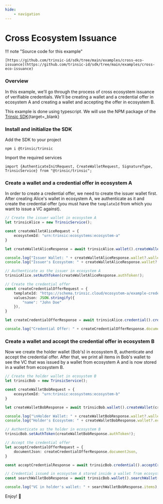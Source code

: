 ```yaml
---
hide:
    - navigation
---
```


# Cross Ecosystem Issuance

!!! note "Source code for this example"

    [https://github.com/trinsic-id/sdk/tree/main/examples/cross-eco-issuance](https://github.com/trinsic-id/sdk/tree/main/examples/cross-eco-issuance)

### Overview

In this example, we'll go through the process of cross ecosystem issuance of verifiable credentials.
We'll be creating a wallet and a credential offer in ecosystem A and creating a wallet and accepting the offer in ecosystem B.

This example is done using typescript. We will use the NPM package of the [Trinsic SDK](https://www.npmjs.com/package/@trinsic/trinsic){target=_blank}

### Install and initialize the SDK

Add the SDK to your project

```
npm i @trinsic/trinsic
```

Import the required services

```
import {AuthenticateInitRequest, CreateWalletRequest, SignatureType, TrinsicService} from "@trinsic/trinsic";
```

### Create a wallet and a credential offer in ecosystem A

In order to create a credential offer, we need to create the issuer wallet first. After creating Alice's wallet in
ecosystem A, we authenticate as it and create the credential offer (you must have the `templateId` from which you want to issue a VC against).

```ts
// Create the issuer wallet in ecosystem A
let trinsicAlice = new TrinsicService();

const createWalletAliceRequest = {
    ecosystemId: "urn:trinsic:ecosystems:ecosystem-a"
}

let createWalletAliceResponse = await trinsicAlice.wallet().createWallet(createWalletAliceRequest);

console.log("Issuer Wallet: " + createWalletAliceResponse.wallet?.walletId);
console.log("Issuer's Ecosystem: " + createWalletAliceResponse.wallet?.ecosystemId);

// Authenticate as the issuer in ecosystem A
trinsicAlice.setAuthToken(createWalletAliceResponse.authToken!);

// Create the credential offer
const createCredentialOfferRequest = {
    templateId: "https://schema.trinsic.cloud/ecosystem-a/example-credential",
    valuesJson: JSON.stringify({
        "name": "John Doe"
    }),
}

let createCredentialOfferResponse = await trinsicAlice.credential().createCredentialOffer(createCredentialOfferRequest);

console.log("Credential Offer: " + createCredentialOfferResponse.documentJson);
```

### Create a wallet and accept the credential offer in ecosystem B

Now we create the holder wallet (Bob's) in ecosystem B, authenticate and accept the credential offer. After that, we print
all items in Bob's wallet to see the VC that was issued by a wallet from ecosystem A and is now stored in a wallet from ecosystem B.

```ts
// Create the holder wallet in ecosystem B
let trinsicBob = new TrinsicService();

const createWalletBobRequest = {
    ecosystemId: "urn:trinsic:ecosystems:ecosystem-b"
}

let createWalletBobResponse = await trinsicBob.wallet().createWallet(createWalletBobRequest);

console.log("\nHolder Wallet: " + createWalletBobResponse.wallet?.walletId);
console.log("Holder's Ecosystem: " + createWalletBobResponse.wallet?.ecosystemId);

// Authenticate as the holder in ecosystem B
trinsicBob.setAuthToken(createWalletBobResponse.authToken!);

// Accept the credential offer
let acceptCredentialOfferRequest = {
    documentJson: createCredentialOfferResponse.documentJson,
}

const acceptCredentialResponse = await trinsicBob.credential().acceptCredential(acceptCredentialOfferRequest);

// Credential issued in ecosystem A stored inside a wallet from ecosystem B
const searchWalletBobResponse = await trinsicBob.wallet().searchWallet();

console.log("VC in holder's wallet: " + searchWalletBobResponse.items);
```

Enjoy! 👋
